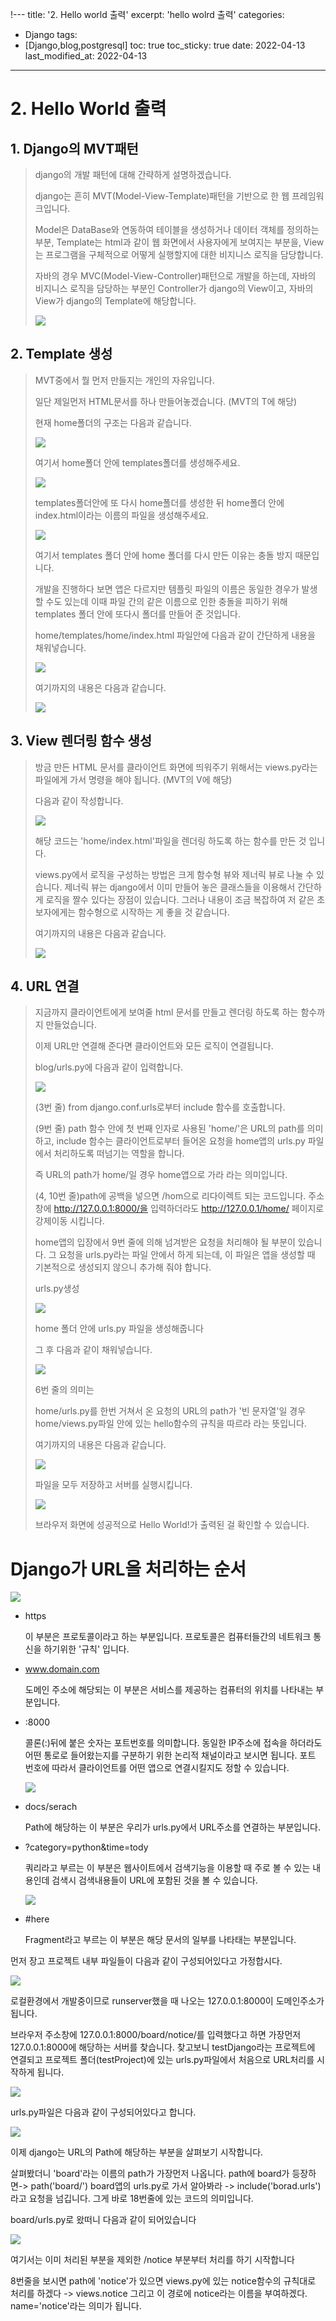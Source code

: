 !---
title:  '2. Hello world 출력' 
excerpt: 'hello wolrd 출력' 
categories: 
 - Django 
tags:
  - [Django,blog,postgresql]
toc: true
toc_sticky: true
date: 2022-04-13
last_modified_at: 2022-04-13
---
# 2. Hello World 출력

## 1. Django의 MVT패턴

> django의 개발 패턴에 대해 간략하게 설명하겠습니다.
>
> django는 흔히 MVT(Model-View-Template)패턴을 기반으로 한 웹 프레임워크입니다.
>
> Model은 DataBase와 연동하여 테이블을 생성하거나 데이터 객체를 정의하는 부분, Template는 html과 같이 웹 화면에서 사용자에게 보여지는 부분을, View는 프로그램을 구체적으로 어떻게 실행할지에 대한 비지니스 로직을 담당합니다.
>
> 자바의 경우 MVC(Model-View-Controller)패턴으로 개발을 하는데, 자바의 비지니스 로직을 담당하는 부분인 Controller가 django의 View이고, 자바의 View가 django의 Template에 해당합니다.
>
> ![](https://img1.daumcdn.net/thumb/R1280x0/?scode=mtistory2&fname=https%3A%2F%2Fblog.kakaocdn.net%2Fdn%2FbyU8It%2FbtqRqbYo1JF%2FypAsPsxZ7CXFOvPrfJJ9l1%2Fimg.png)

## 2. Template 생성

> MVT중에서 뭘 먼저 만들지는 개인의 자유입니다.
>
> 일단 제일먼저 HTML문서를 하나 만들어놓겠습니다. (MVT의 T에 해당)
>
> 현재 home폴더의 구조는 다음과 같습니다.
>
> ![](https://ifh.cc/g/SNag8S.png)
>
> 여기서 home폴더 안에 templates폴더를 생성해주세요.
>
> ![](https://img1.daumcdn.net/thumb/R1280x0/?scode=mtistory2&fname=https%3A%2F%2Fblog.kakaocdn.net%2Fdn%2FdxEyKx%2FbtqRCWrxj0N%2FoFrtakFdprSOAg95t3nAwK%2Fimg.png)
>
> templates폴더안에 또 다시 home폴더를 생성한 뒤 home폴더 안에 index.html이라는 이름의 파일을 생성해주세요.
>
> ![](https://ifh.cc/g/kPVLFl.png)
>
> 여기서 templates 폴더 안에 home 폴더를 다시 만든 이유는 충돌 방지 때문입니다.
>
> 개발을 진행하다 보면 앱은 다르지만 템플릿 파일의 이름은 동일한 경우가 발생할 수도 있는데 이때 파일 간의 같은 이름으로 인한 충돌을 피하기 위해 templates 폴더 안에 또다시 폴더를 만들어 준 것입니다.
>
> home/templates/home/index.html 파일안에 다음과 같이 간단하게 내용을 채워넣습니다.
>
> ![](https://ifh.cc/g/nJ42jx.jpg)
>
> 여기까지의 내용은 다음과 같습니다.
>
> ![](https://img1.daumcdn.net/thumb/R1280x0/?scode=mtistory2&fname=https%3A%2F%2Fblog.kakaocdn.net%2Fdn%2Fco7ukb%2FbtqRCVe6kaf%2Fwl6BfDTpCMv74g1iGxBvf0%2Fimg.png)

## 3. View 렌더링 함수 생성

> 방금 만든 HTML 문서를 클라이언트 화면에 띄워주기 위해서는 views.py라는 파일에게 가서 명령을 해야 됩니다. (MVT의 V에 해당)
>
> 다음과 같이 작성합니다.
>
> ![](https://img1.daumcdn.net/thumb/R1280x0/?scode=mtistory2&fname=https%3A%2F%2Fblog.kakaocdn.net%2Fdn%2Fntv0j%2FbtqRqSdcSrt%2FDl4MBSfBpNhKnMxGAEWJP1%2Fimg.png)
>
> 해당 코드는 'home/index.html'파일을 렌더링 하도록 하는 함수를 만든 것 입니다.
>
> views.py에서 로직을 구성하는 방법은 크게 함수형 뷰와 제너릭 뷰로 나눌 수 있습니다. 제너릭 뷰는 django에서 이미 만들어 놓은 클래스들을 이용해서 간단하게 로직을 짤수 있다는 장점이 있습니다. 그러나 내용이 조금 복잡하여 저 같은 초보자에게는 함수형으로 시작하는 게 좋을 것 같습니다.
>
> 여기까지의 내용은 다음과 같습니다.
>
> ![](https://img1.daumcdn.net/thumb/R1280x0/?scode=mtistory2&fname=https%3A%2F%2Fblog.kakaocdn.net%2Fdn%2Fbh3BfM%2FbtqRoP2x1SL%2FUZcnO1568S6QDKCgZsmCA1%2Fimg.png)

## 4. URL 연결

> 지금까지 클라이언트에게 보여줄 html 문서를 만들고 렌더링 하도록 하는 함수까지 만들었습니다.
>
> 이제 URL만 연결해 준다면 클라이언트와 모든 로직이 연결됩니다.
>
> blog/urls.py에 다음과 같이 입력합니다.
>
> ![](https://img1.daumcdn.net/thumb/R1280x0/?scode=mtistory2&fname=https%3A%2F%2Fblog.kakaocdn.net%2Fdn%2FdphyHC%2FbtqTkgi3jvy%2FyQFn8Mk7UjKXXPXDc8SQkk%2Fimg.png)
>
> (3번 줄) from django.conf.urls로부터 include 함수를 호출합니다.
>
> (9번 줄) path 함수 안에 첫 번째 인자로 사용된 'home/'은 URL의 path를 의미하고, include 함수는 클라이언트로부터 들어온 요청을 home앱의 urls.py 파일에서 처리하도록 떠넘기는 역할을 합니다.
>
> 즉 URL의 path가 home/일 경우 home앱으로 가라 라는 의미입니다.
>
> (4, 10번 줄)path에 공백을 넣으면 /hom으로 리다이렉트 되는 코드입니다. 주소창에 http://127.0.0.1:8000/을 입력하더라도 http://127.0.0.1/home/ 페이지로 강제이동 시킵니다.
>
>  
>
> home앱의 입장에서 9번 줄에 의해 넘겨받은 요청을 처리해야 될 부분이 있습니다. 그 요청을 urls.py라는 파일 안에서 하게 되는데, 이 파일은 앱을 생성할 때 기본적으로 생성되지 않으니 추가해 줘야 합니다.
>
> urls.py생성
>
> ![](https://img1.daumcdn.net/thumb/R1280x0/?scode=mtistory2&fname=https%3A%2F%2Fblog.kakaocdn.net%2Fdn%2FoksrF%2FbtqRqcwaJJx%2FsxwoVN6YkeRmGGEQBylB80%2Fimg.png)
>
> home 폴더 안에 urls.py 파일을 생성해줍니다
>
> 그 후 다음과 같이 채워넣습니다.
>
> ![](https://img1.daumcdn.net/thumb/R1280x0/?scode=mtistory2&fname=https%3A%2F%2Fblog.kakaocdn.net%2Fdn%2FDsaVF%2FbtqRqa6dCUX%2FDZOHR9rDQBtXUzMCc5lD1k%2Fimg.png)
>
> 6번 줄의 의미는
>
> home/urls.py를 한번 거쳐서 온 요청의 URL의 path가 '빈 문자열'일 경우 home/views.py파일 안에 있는 hello함수의 규칙을 따르라 라는 뜻입니다.
>
> 여기까지의 내용은 다음과 같습니다.
>
> ![](https://img1.daumcdn.net/thumb/R1280x0/?scode=mtistory2&fname=https%3A%2F%2Fblog.kakaocdn.net%2Fdn%2FmDwrp%2FbtqRt5JQCsD%2F17HbFdVKqi2osLHIxzqBMK%2Fimg.png)
>
> 파일을 모두 저장하고 서버를 실행시킵니다.
>
> ![](https://img1.daumcdn.net/thumb/R1280x0/?scode=mtistory2&fname=https%3A%2F%2Fblog.kakaocdn.net%2Fdn%2FYRhXh%2FbtqRrQsCAzr%2F6eFKvm6wuz7mMDXQBjXAO0%2Fimg.png)
>
> 브라우저 화면에 성공적으로 Hello World!가 출력된 걸 확인할 수 있습니다.

# Django가 URL을 처리하는 순서

![](https://img1.daumcdn.net/thumb/R1280x0/?scode=mtistory2&fname=https%3A%2F%2Fblog.kakaocdn.net%2Fdn%2Fcn7Iw5%2FbtqRqQNmRur%2FkVx9k7CsVmkBGFPBh5J8y0%2Fimg.png)

- https

  이 부분은 프로토콜이라고 하는 부분입니다. 프로토콜은 컴퓨터들간의 네트워크 통신을 하기위한 '규칙' 입니다.

- www.domain.com

  도메인 주소에 해당되는 이 부분은 서비스를 제공하는 컴퓨터의 위치를 나타내는 부분입니다.

- :8000

  콜론(:)뒤에 붙은 숫자는 포트번호를 의미합니다. 동일한 IP주소에 접속을 하더라도 어떤 통로로 들어왔는지를 구분하기 위한 논리적 채널이라고 보시면 됩니다. 포트 번호에 따라서 클라이언트를 어떤 앱으로 연결시킬지도 정할 수 있습니다.

  ![](https://img1.daumcdn.net/thumb/R1280x0/?scode=mtistory2&fname=https%3A%2F%2Fblog.kakaocdn.net%2Fdn%2Fzyvha%2FbtqRCWZxL3o%2FpA9qkDl9lFpL7Pn7TT6ZAk%2Fimg.png)

- docs/serach

  Path에 해당하는 이 부분은 우리가 urls.py에서 URL주소를 연결하는 부분입니다.

- ?category=python&time=tody

  쿼리라고 부르는 이 부분은 웹사이트에서 검색기능을 이용할 때 주로 볼 수 있는 내용인데 검색시 검색내용들이 URL에 포함된 것을 볼 수 있습니다.

  ![](https://img1.daumcdn.net/thumb/R1280x0/?scode=mtistory2&fname=https%3A%2F%2Fblog.kakaocdn.net%2Fdn%2FdjcWuk%2FbtqRptE88sa%2FBDufCPechLF65QsiKOgZQ0%2Fimg.jpg)

- #here

  Fragment라고 부르는 이 부분은 해당 문서의 일부를 나타태는 부분입니다.

먼저 장고 프로젝트 내부 파일들이 다음과 같이 구성되어있다고 가정합시다.

![](https://img1.daumcdn.net/thumb/R1280x0/?scode=mtistory2&fname=https%3A%2F%2Fblog.kakaocdn.net%2Fdn%2FuM8pz%2FbtqRGpmREuh%2FNtQoBQJzYQeFz1QNKkgCzk%2Fimg.png)

로컬환경에서 개발중이므로 runserver했을 때 나오는 127.0.0.1:8000이 도메인주소가 됩니다.

브라우저 주소창에 127.0.0.1:8000/board/notice/를 입력했다고 하면 가장먼저 127.0.0.1:8000에 해당하는 서버를 찾습니다. 찾고보니 testDjango라는 프로젝트에 연결되고 프로젝트 폴더(testProject)에 있는 urls.py파일에서 처음으로 URL처리를 시작하게 됩니다.

![](https://img1.daumcdn.net/thumb/R1280x0/?scode=mtistory2&fname=https%3A%2F%2Fblog.kakaocdn.net%2Fdn%2FbpaBJc%2FbtqRGpAoSxe%2FcDo821FEp5Slll4OdBSdG0%2Fimg.png)

urls.py파일은 다음과 같이 구성되어있다고 합니다.

![](https://img1.daumcdn.net/thumb/R1280x0/?scode=mtistory2&fname=https%3A%2F%2Fblog.kakaocdn.net%2Fdn%2FR16dT%2FbtqRAlkZrmA%2FWaeorhfpcKaZN4FEdkotoK%2Fimg.png)

이제 django는 URL의 Path에 해당하는 부분을 살펴보기 시작합니다.

살펴봤더니 'board'라는 이름의 path가 가장먼저 나옵니다. path에 board가 등장하면-> path('board/') board앱의 urls.py로 가서 알아봐라 -> include('borad.urls')라고 요청을 넘깁니다. 그게 바로 18번줄에 있는 코드의 의미입니다.

board/urls.py로 왔떠니 다음과 같이 되어있습니다

![](https://img1.daumcdn.net/thumb/R1280x0/?scode=mtistory2&fname=https%3A%2F%2Fblog.kakaocdn.net%2Fdn%2Fwo9ZG%2FbtqRpuRA2G2%2F6qPUlFRzd5P69wc2xx3581%2Fimg.png)

여기서는 이미 처리된 부분을 제외한 /notice 부분부터 처리를 하기 시작합니다

8번줄을 보시면 path에 'notice'가 있으면 views.py에 있는 notice함수의 규칙대로 처리를 하겠다 -> views.notice 그리고 이 경로에 notice라는 이름을 부여하겠다. name='notice'라는 의미가 됩니다.

